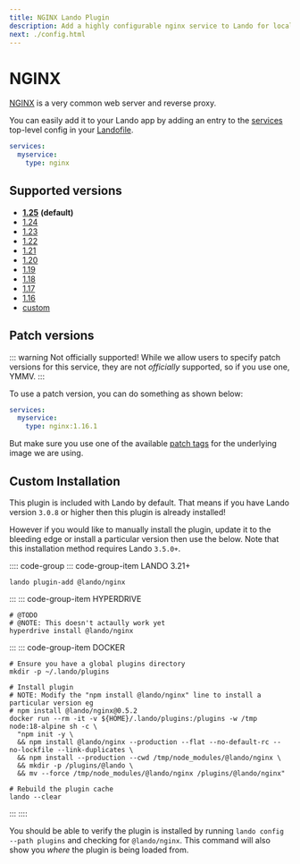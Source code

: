 ```yaml
---
title: NGINX Lando Plugin
description: Add a highly configurable nginx service to Lando for local development with all the power of Docker and Docker Compose. Learn how to change version, setup SSL, use a custom webroot or use custom Apache config.
next: ./config.html
---
```


# NGINX

[NGINX](https://www.nginx.com/resources/wiki/) is a very common web server and reverse proxy.

You can easily add it to your Lando app by adding an entry to the [services](https://docs.lando.dev/config/services.html) top-level config in your [Landofile](https://docs.lando.dev/config/lando.html).

```yaml
services:
  myservice:
    type: nginx
```

## Supported versions

*   **[1.25](https://hub.docker.com/r/bitnami/nginx)** **(default)**
*   [1.24](https://hub.docker.com/r/bitnami/nginx)
*   [1.23](https://hub.docker.com/r/bitnami/nginx)
*   [1.22](https://hub.docker.com/r/bitnami/nginx)
*   [1.21](https://hub.docker.com/r/bitnami/nginx)
*   [1.20](https://hub.docker.com/r/bitnami/nginx)
*   [1.19](https://hub.docker.com/r/bitnami/nginx)
*   [1.18](https://hub.docker.com/r/bitnami/nginx)
*   [1.17](https://hub.docker.com/r/bitnami/nginx)
*   [1.16](https://hub.docker.com/r/bitnami/nginx)
*   [custom](https://docs.lando.dev/config/services.html#advanced)

## Patch versions

::: warning Not officially supported!
While we allow users to specify patch versions for this service, they are not *officially* supported, so if you use one, YMMV.
:::

To use a patch version, you can do something as shown below:

```yaml
services:
  myservice:
    type: nginx:1.16.1
```

But make sure you use one of the available [patch tags](https://hub.docker.com/r/bitnami/nginx) for the underlying image we are using.

## Custom Installation

This plugin is included with Lando by default. That means if you have Lando version `3.0.8` or higher then this plugin is already installed!

However if you would like to manually install the plugin, update it to the bleeding edge or install a particular version then use the below. Note that this installation method requires Lando `3.5.0+`.

:::: code-group
::: code-group-item LANDO 3.21+
```bash:no-line-numbers
lando plugin-add @lando/nginx
```
:::
::: code-group-item HYPERDRIVE
```bash:no-line-numbers
# @TODO
# @NOTE: This doesn't actaully work yet
hyperdrive install @lando/nginx
```
:::
::: code-group-item DOCKER
```bash:no-line-numbers
# Ensure you have a global plugins directory
mkdir -p ~/.lando/plugins

# Install plugin
# NOTE: Modify the "npm install @lando/nginx" line to install a particular version eg
# npm install @lando/nginx@0.5.2
docker run --rm -it -v ${HOME}/.lando/plugins:/plugins -w /tmp node:18-alpine sh -c \
  "npm init -y \
  && npm install @lando/nginx --production --flat --no-default-rc --no-lockfile --link-duplicates \
  && npm install --production --cwd /tmp/node_modules/@lando/nginx \
  && mkdir -p /plugins/@lando \
  && mv --force /tmp/node_modules/@lando/nginx /plugins/@lando/nginx"

# Rebuild the plugin cache
lando --clear
```
:::
::::

You should be able to verify the plugin is installed by running `lando config --path plugins` and checking for `@lando/nginx`. This command will also show you _where_ the plugin is being loaded from.
